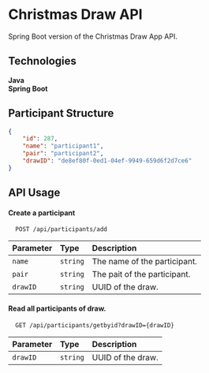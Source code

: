 
# Christmas Draw API
Spring Boot version of the Christmas Draw App API.


## Technologies


**Java**\
**Spring Boot** 

  
## Participant Structure

```json
{
    "id": 287,
    "name": "participant1",
    "pair": "participant2",
    "drawID": "de8ef80f-0ed1-04ef-9949-659d6f2d7ce6"
}
```

  
## API Usage

#### Create a participant

```http
  POST /api/participants/add
```

| Parameter | Type     | Description                |
| :-------- | :------- | :-------------------------------- |
| `name`      | `string` | The name of the participant. |
| `pair`      | `string` | The pait of the participant. |
| `drawID`      | `string` | UUID of the draw. |


#### Read all participants of draw.

```http
  GET /api/participants/getbyid?drawID={drawID}
```

| Parameter | Type     | Description                |
| :-------- | :------- | :-------------------------------- |
| `drawID`      | `string` | UUID of the draw. |


